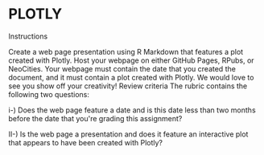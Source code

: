 # PLOTLY

Instructions

Create a web page presentation using R Markdown that features a plot created with Plotly. Host your webpage on either GitHub Pages, RPubs, or NeoCities. Your webpage must contain the date that you created the document, and it must contain a plot created with Plotly. We would love to see you show off your creativity!
Review criteria
The rubric contains the following two questions:

i-) Does the web page feature a date and is this date less than two months before the date that you're grading this assignment?

II-) Is the web page a presentation and does it feature an interactive plot that appears to have been created with Plotly?

